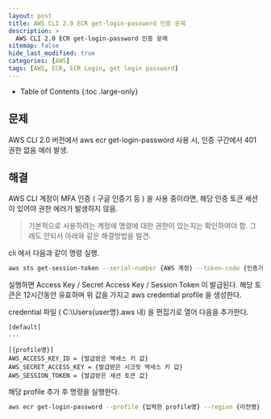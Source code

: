 ```yaml
---
layout: post
title: AWS CLI 2.0 ECR get-login-password 인증 문제
description: >
  AWS CLI 2.0 ECR get-login-password 인증 문제
sitemap: false
hide_last_modified: true
categories: [AWS]
tags: [AWS, ECR, ECR Login, get login password]
---
```


- Table of Contents
{:toc .large-only}

## 문제

AWS CLI 2.0 버전에서 aws ecr get-login-password 사용 시, 인증 구간에서 401 권한 없음 에러 발생.

## 해결

AWS CLI 계정이 MFA 인증 ( 구글 인증기 등 ) 을 사용 중이라면, 해당 인증 토큰 세션이 있어야 권한 에러가 발생하지 않음.

> 기본적으로 사용하려는 계정에 명령에 대한 권한이 있는지는 확인하여야 함. 그래도 안되서 아래와 같은 해결방법을 발견.

cli 에서 다음과 같이 명령 실행.

```bash
aws sts get-session-token --serial-number {AWS 계정} --token-code {인증기 발급 코드}
```

실행하면 Access Key / Secret Access Key / Session Token 이 발급된다.
해당 토큰은 12시간동안 유효하며 위 값을 가지고 aws credential profile 을 생성한다.

credential 파일 ( C:\Users\{user명}\.aws 내) 을 편집기로 열어 다음을 추가한다.

```credential
[default]
...

[{profile명}]
AWS_ACCESS_KEY_ID = {발급받은 액세스 키 값}
AWS_SECRET_ACCESS_KEY = {발급받은 시크릿 액세스 키 값}
AWS_SESSION_TOKEN = {발급받은 세션 토큰 값}
```

해당 profile 추가 후 명령을 실행한다.

```bash
aws ecr get-login-password --profile {입력한 profile명} --region {리전명} | docker login --username {AWS계정} --password-stdin {AWS패스워드}
```
